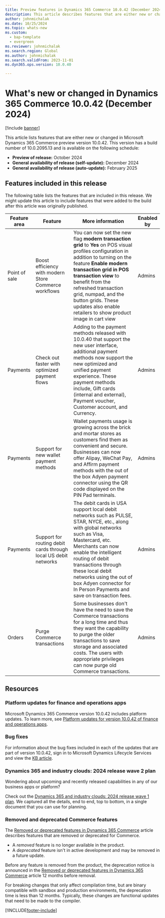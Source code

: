 ```yaml
---
title: Preview features in Dynamics 365 Commerce 10.0.42 (December 2024)
description: This article describes features that are either new or changed in Microsoft Dynamics 365 Commerce 10.0.42. 
author: johnmichalak
ms.date: 10/25/2024
ms.topic: whats-new
ms.custom: 
  - bap-template
  - evergreen
ms.reviewer: johnmichalak
ms.search.region: Global
ms.author: johnmichalak
ms.search.validFrom: 2023-11-01
ms.dyn365.ops.version: 10.0.40

---
```


# What's new or changed in Dynamics 365 Commerce 10.0.42 (December 2024)

[!include [banner](../includes/banner.md)]

This article lists features that are either new or changed in Microsoft Dynamics 365 Commerce preview version 10.0.42. This version has a build number of 10.0.2095.13 and is available on the following schedule:

- **Preview of release:** October 2024
- **General availability of release (self-update):** December 2024
- **General availability of release (auto-update):** February 2025

## Features included in this release

The following table lists the features that are included in this release. We might update this article to include features that were added to the build after this article was originally published.

| Feature area | Feature | More information | Enabled by |
|---|---|---|---|
| Point of sale  | Boost efficiency with modern Store Commerce workflows  | You can now set the new flag **modern transaction grid** to **Yes** on POS visual profiles configuration in addition to turning on the feature **Enable modern transaction grid in POS transaction view** to benefit from the refreshed transaction grid, numpad, and the button grids. These updates also enable retailers to show product image in cart view  | Admins  |
| Payments  | Check out faster with optimized payment flows  | Adding to the payment methods released with 10.0.40 that support the new user interface, additional payment methods now support the new optimized and unified payment experience. These payment methods include, Gift cards (internal and external), Payment voucher, Customer account, and Currency. | Admins  |
| Payments  | Support for new wallet payment methods  | Wallet payments usage is growing across the brick and mortar stores as customers find them as convenient and secure. Businesses can now offer Alipay, WeChat Pay, and Affirm payment methods with the out of the box Adyen payment connector using the QR code displayed on the PIN Pad terminals. | Admins  |
| Payments | Support for routing debit cards through local US debit networks  | The debit cards in USA support local debit networks such as PULSE, STAR, NYCE, etc., along with global networks such as Visa, Mastercard, etc. Merchants can now enable the intelligent routing of debit transactions through these local debit networks using the out of box Adyen connector for In Person Payments and save on transaction fees. | Admins  |
| Orders | Purge Commerce transactions | Some businesses don't have the need to save the Commerce transactions for a long time and thus they want the capability to purge the older transactions to save storage and associated costs. The users with appropriate privileges can now purge old Commerce transactions. | Admins  |


## Resources

### Platform updates for finance and operations apps

Microsoft Dynamics 365 Commerce version 10.0.42 includes platform updates. To learn more, see [Platform updates for version 10.0.42 of finance and operations apps](../../fin-ops-core/fin-ops/get-started/whats-new-platform-updates-10-0-42.md). 
  
### Bug fixes

For information about the bug fixes included in each of the updates that are part of version 10.0.42, sign in to Microsoft Dynamics Lifecycle Services and view the [KB article](https://fix.lcs.dynamics.com/Issue/Details?bugId=968512).

### Dynamics 365 and industry clouds: 2024 release wave 2 plan

Wondering about upcoming and recently released capabilities in any of our business apps or platform?

Check out the [Dynamics 365 and industry clouds: 2024 release wave 1 plan](/dynamics365/release-plan/2024wave2/). We captured all the details, end to end, top to bottom, in a single document that you can use for planning.

### Removed and deprecated Commerce features

The [Removed or deprecated features in Dynamics 365 Commerce](removed-deprecated-features-commerce.md) article describes features that are removed or deprecated for Commerce.

- A *removed* feature is no longer available in the product.
- A *deprecated* feature isn't in active development and may be removed in a future update.

Before any feature is removed from the product, the deprecation notice is announced in the [Removed or deprecated features in Dynamics 365 Commerce](removed-deprecated-features-commerce.md) article 12 months before removal.

For breaking changes that only affect compilation time, but are binary compatible with sandbox and production environments, the deprecation time is less than 12 months. Typically, these changes are functional updates that need to be made to the compiler.

[!INCLUDE[footer-include](../../includes/footer-banner.md)]
